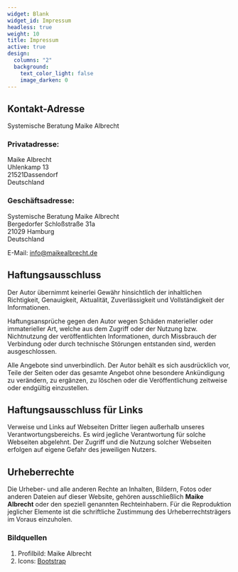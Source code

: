 ```yaml
---
widget: Blank
widget_id: Impressum
headless: true
weight: 10
title: Impressum
active: true
design:
  columns: "2"
  background:
    text_color_light: false
    image_darken: 0
---
```

<!--StartFragment-->

## Kontakt-Adresse

Systemische Beratung Maike Albrecht

### Privatadresse:

Maike Albrecht\
Uhlenkamp 13\
21521Dassendorf\
Deutschland

### Geschäftsadresse:

Systemische Beratung Maike Albrecht\
Bergedorfer Schloßstraße 31a\
21029 Hamburg\
Deutschland

E-Mail: [info@maikealbrecht.de](mailto:info@maikealbrecht.de)

## Haftungsausschluss

Der Autor übernimmt keinerlei Gewähr hinsichtlich der inhaltlichen Richtigkeit, Genauigkeit, Aktualität, Zuverlässigkeit und Vollständigkeit der Informationen.

Haftungsansprüche gegen den Autor wegen Schäden materieller oder immaterieller Art, welche aus dem Zugriff oder der Nutzung bzw. Nichtnutzung der veröffentlichten Informationen, durch Missbrauch der Verbindung oder durch technische Störungen entstanden sind, werden ausgeschlossen.

Alle Angebote sind unverbindlich. Der Autor behält es sich ausdrücklich vor, Teile der Seiten oder das gesamte Angebot ohne besondere Ankündigung zu verändern, zu ergänzen, zu löschen oder die Veröffentlichung zeitweise oder endgültig einzustellen.

## Haftungsausschluss für Links

Verweise und Links auf Webseiten Dritter liegen außerhalb unseres Verantwortungsbereichs. Es wird jegliche Verantwortung für solche Webseiten abgelehnt. Der Zugriff und die Nutzung solcher Webseiten erfolgen auf eigene Gefahr des jeweiligen Nutzers.

## Urheberrechte

Die Urheber- und alle anderen Rechte an Inhalten, Bildern, Fotos oder anderen Dateien auf dieser Website, gehören ausschließlich **Maike Albrecht** oder den speziell genannten Rechteinhabern. Für die Reproduktion jeglicher Elemente ist die schriftliche Zustimmung des Urheberrechtsträgers im Voraus einzuholen.

### Bildquellen

1. Profilbild: Maike Albrecht
2. Icons: [Bootstrap](https://icons.getbootstrap.com/)

<!--EndFragment-->